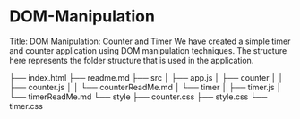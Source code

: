 # DOM-Manipulation

Title: DOM Manipulation: Counter and Timer
We have created a simple timer and counter application using DOM manipulation techniques.
The structure here represents the folder structure that is used in the application.

├── index.html
├── readme.md
├── src
│   ├── app.js
│   ├── counter
│   │   ├── counter.js
│   │   └── counterReadMe.md
│   └── timer
│       ├── timer.js
│       └── timerReadMe.md
└── style
    ├── counter.css
    ├── style.css
    └── timer.css
